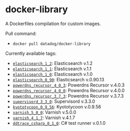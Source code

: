 # docker-library
A Dockerfiles compilation for custom images.

Pull command:
 * `docker pull datadog/docker-library`

Currently available tags:
 * [`elasticsearch_1_2`](https://github.com/DataDog/docker-library/tree/master/elasticsearch/1.2): Elasticsearch v.1.2
 * [`elasticsearch_1_1`](https://github.com/DataDog/docker-library/tree/master/elasticsearch/1.1): Elasticsearch v.1.1
 * [`elasticsearch_1_0`](https://github.com/DataDog/docker-library/tree/master/elasticsearch/1.0): Elasticsearch v.1.0
 * [`elasticsearch_0_90`](https://github.com/DataDog/docker-library/tree/master/elasticsearch/0.90): Elasticsearch v.0.90.13
 * [`powerdns_recursor_4_0_3`](https://github.com/DataDog/docker-library/tree/master/powerdns\_recursor/4.0.3): Powerdns Recursor v.4.0.3
 * [`powerdns_recursor_4_0_0`](https://github.com/DataDog/docker-library/tree/master/powerdns\_recursor/4.0.0): Powerdns Recursor v.4.0.0
 * [`powerdns_recursor_3_7_3`](https://github.com/DataDog/docker-library/tree/master/powerdns\_recursor/3.7.3): Powerdns Recursor v.3.7.3
 * [`supervisord_3_3_0`](https://github.com/DataDog/docker-library/tree/master/supervisord/3.3.0): Supervisord v.3.3.0
 * [`kyototycoon_0_9_56`](https://github.com/DataDog/docker-library/tree/master/kyototycoon/0.9.56): Kyototycoon v.0.9.56
 * [`varnish_5_0_0`](https://github.com/DataDog/docker-library/tree/master/varnish/5.0.0): Varnish v.5.0.0
 * [`varnish_4_1_7`](https://github.com/DataDog/docker-library/tree/master/varnish/4.1.7): Varnish v.4.1.7
 * [`ddtrace_csharp_0_1_0`](https://github.com/DataDog/docker-library/tree/master/dd-trace-csharp/0.1.0): C# test runner v.0.1.0
